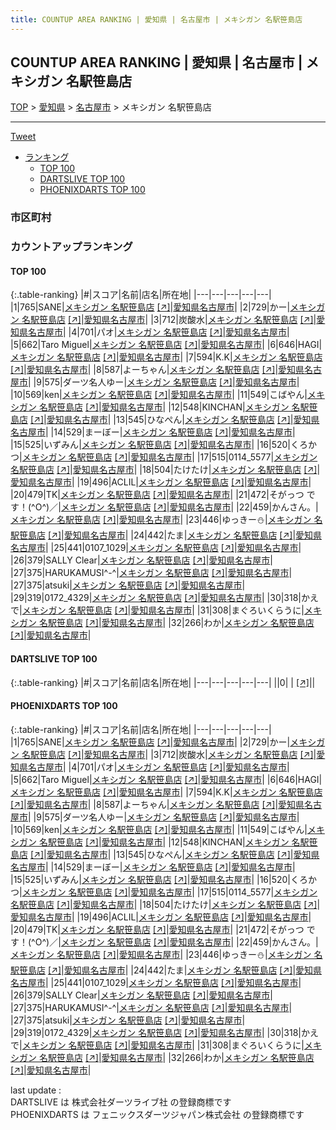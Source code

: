 ```yaml
---
title: COUNTUP AREA RANKING | 愛知県 | 名古屋市 | メキシガン 名駅笹島店
---
```

## COUNTUP AREA RANKING | 愛知県 | 名古屋市 | メキシガン 名駅笹島店

[TOP](/darts/rank/) > [愛知県](/darts/rank/愛知県/) > [名古屋市](/darts/rank/愛知県/名古屋市/) > メキシガン 名駅笹島店

___

<a href="https://twitter.com/share?ref_src=twsrc%5Etfw" data-text="COUNTUP AREA RANKING | 愛知県名古屋市メキシガン 名駅笹島店" class="twitter-share-button" data-hashtags="DARTSLIVE,PHOENIXDARTS,darts,ダーツ" data-show-count="false">Tweet</a>

* [ランキング](#カウントアップランキング)
    * [TOP 100](#top-100)
    * [DARTSLIVE TOP 100](#dartslive-top-100)
    * [PHOENIXDARTS TOP 100](#phoenixdarts-top-100)

### 市区町村

<ul>

</ul>

### カウントアップランキング

#### TOP 100



{:.table-ranking}
|#|スコア|名前|店名|所在地|
|---|---|---|---|---|
|1|765|<span class="rank-name-pd">SANE</span>|<a href="/darts/rank/shops/74439.html">メキシガン 名駅笹島店</a> <a href="https://vs.phoenixdarts.com/jp/shop/shopDetailInfo/s_74439?s_seq=74439">[↗]</a>|<a href="/darts/rank/愛知県/名古屋市">愛知県名古屋市</a>|
|2|729|<span class="rank-name-pd">かー</span>|<a href="/darts/rank/shops/74439.html">メキシガン 名駅笹島店</a> <a href="https://vs.phoenixdarts.com/jp/shop/shopDetailInfo/s_74439?s_seq=74439">[↗]</a>|<a href="/darts/rank/愛知県/名古屋市">愛知県名古屋市</a>|
|3|712|<span class="rank-name-pd">炭酸水</span>|<a href="/darts/rank/shops/74439.html">メキシガン 名駅笹島店</a> <a href="https://vs.phoenixdarts.com/jp/shop/shopDetailInfo/s_74439?s_seq=74439">[↗]</a>|<a href="/darts/rank/愛知県/名古屋市">愛知県名古屋市</a>|
|4|701|<span class="rank-name-pd">パオ</span>|<a href="/darts/rank/shops/74439.html">メキシガン 名駅笹島店</a> <a href="https://vs.phoenixdarts.com/jp/shop/shopDetailInfo/s_74439?s_seq=74439">[↗]</a>|<a href="/darts/rank/愛知県/名古屋市">愛知県名古屋市</a>|
|5|662|<span class="rank-name-pd">Taro Miguel</span>|<a href="/darts/rank/shops/74439.html">メキシガン 名駅笹島店</a> <a href="https://vs.phoenixdarts.com/jp/shop/shopDetailInfo/s_74439?s_seq=74439">[↗]</a>|<a href="/darts/rank/愛知県/名古屋市">愛知県名古屋市</a>|
|6|646|<span class="rank-name-pd">HAGI</span>|<a href="/darts/rank/shops/74439.html">メキシガン 名駅笹島店</a> <a href="https://vs.phoenixdarts.com/jp/shop/shopDetailInfo/s_74439?s_seq=74439">[↗]</a>|<a href="/darts/rank/愛知県/名古屋市">愛知県名古屋市</a>|
|7|594|<span class="rank-name-pd">K.K</span>|<a href="/darts/rank/shops/74439.html">メキシガン 名駅笹島店</a> <a href="https://vs.phoenixdarts.com/jp/shop/shopDetailInfo/s_74439?s_seq=74439">[↗]</a>|<a href="/darts/rank/愛知県/名古屋市">愛知県名古屋市</a>|
|8|587|<span class="rank-name-pd">よーちゃん</span>|<a href="/darts/rank/shops/74439.html">メキシガン 名駅笹島店</a> <a href="https://vs.phoenixdarts.com/jp/shop/shopDetailInfo/s_74439?s_seq=74439">[↗]</a>|<a href="/darts/rank/愛知県/名古屋市">愛知県名古屋市</a>|
|9|575|<span class="rank-name-pd">ダーツ名人ゆー</span>|<a href="/darts/rank/shops/74439.html">メキシガン 名駅笹島店</a> <a href="https://vs.phoenixdarts.com/jp/shop/shopDetailInfo/s_74439?s_seq=74439">[↗]</a>|<a href="/darts/rank/愛知県/名古屋市">愛知県名古屋市</a>|
|10|569|<span class="rank-name-pd">ken</span>|<a href="/darts/rank/shops/74439.html">メキシガン 名駅笹島店</a> <a href="https://vs.phoenixdarts.com/jp/shop/shopDetailInfo/s_74439?s_seq=74439">[↗]</a>|<a href="/darts/rank/愛知県/名古屋市">愛知県名古屋市</a>|
|11|549|<span class="rank-name-pd">こばやん</span>|<a href="/darts/rank/shops/74439.html">メキシガン 名駅笹島店</a> <a href="https://vs.phoenixdarts.com/jp/shop/shopDetailInfo/s_74439?s_seq=74439">[↗]</a>|<a href="/darts/rank/愛知県/名古屋市">愛知県名古屋市</a>|
|12|548|<span class="rank-name-pd">KINCHAN</span>|<a href="/darts/rank/shops/74439.html">メキシガン 名駅笹島店</a> <a href="https://vs.phoenixdarts.com/jp/shop/shopDetailInfo/s_74439?s_seq=74439">[↗]</a>|<a href="/darts/rank/愛知県/名古屋市">愛知県名古屋市</a>|
|13|545|<span class="rank-name-pd">ひなぺん</span>|<a href="/darts/rank/shops/74439.html">メキシガン 名駅笹島店</a> <a href="https://vs.phoenixdarts.com/jp/shop/shopDetailInfo/s_74439?s_seq=74439">[↗]</a>|<a href="/darts/rank/愛知県/名古屋市">愛知県名古屋市</a>|
|14|529|<span class="rank-name-pd">まーぼー</span>|<a href="/darts/rank/shops/74439.html">メキシガン 名駅笹島店</a> <a href="https://vs.phoenixdarts.com/jp/shop/shopDetailInfo/s_74439?s_seq=74439">[↗]</a>|<a href="/darts/rank/愛知県/名古屋市">愛知県名古屋市</a>|
|15|525|<span class="rank-name-pd">いずみん</span>|<a href="/darts/rank/shops/74439.html">メキシガン 名駅笹島店</a> <a href="https://vs.phoenixdarts.com/jp/shop/shopDetailInfo/s_74439?s_seq=74439">[↗]</a>|<a href="/darts/rank/愛知県/名古屋市">愛知県名古屋市</a>|
|16|520|<span class="rank-name-pd">くろかつ</span>|<a href="/darts/rank/shops/74439.html">メキシガン 名駅笹島店</a> <a href="https://vs.phoenixdarts.com/jp/shop/shopDetailInfo/s_74439?s_seq=74439">[↗]</a>|<a href="/darts/rank/愛知県/名古屋市">愛知県名古屋市</a>|
|17|515|<span class="rank-name-pd">0114_5577</span>|<a href="/darts/rank/shops/74439.html">メキシガン 名駅笹島店</a> <a href="https://vs.phoenixdarts.com/jp/shop/shopDetailInfo/s_74439?s_seq=74439">[↗]</a>|<a href="/darts/rank/愛知県/名古屋市">愛知県名古屋市</a>|
|18|504|<span class="rank-name-pd">たけたけ</span>|<a href="/darts/rank/shops/74439.html">メキシガン 名駅笹島店</a> <a href="https://vs.phoenixdarts.com/jp/shop/shopDetailInfo/s_74439?s_seq=74439">[↗]</a>|<a href="/darts/rank/愛知県/名古屋市">愛知県名古屋市</a>|
|19|496|<span class="rank-name-pd">ACLIL</span>|<a href="/darts/rank/shops/74439.html">メキシガン 名駅笹島店</a> <a href="https://vs.phoenixdarts.com/jp/shop/shopDetailInfo/s_74439?s_seq=74439">[↗]</a>|<a href="/darts/rank/愛知県/名古屋市">愛知県名古屋市</a>|
|20|479|<span class="rank-name-pd">TK</span>|<a href="/darts/rank/shops/74439.html">メキシガン 名駅笹島店</a> <a href="https://vs.phoenixdarts.com/jp/shop/shopDetailInfo/s_74439?s_seq=74439">[↗]</a>|<a href="/darts/rank/愛知県/名古屋市">愛知県名古屋市</a>|
|21|472|<span class="rank-name-pd">そがっつ です！(^O^)／</span>|<a href="/darts/rank/shops/74439.html">メキシガン 名駅笹島店</a> <a href="https://vs.phoenixdarts.com/jp/shop/shopDetailInfo/s_74439?s_seq=74439">[↗]</a>|<a href="/darts/rank/愛知県/名古屋市">愛知県名古屋市</a>|
|22|459|<span class="rank-name-pd">かんさん。</span>|<a href="/darts/rank/shops/74439.html">メキシガン 名駅笹島店</a> <a href="https://vs.phoenixdarts.com/jp/shop/shopDetailInfo/s_74439?s_seq=74439">[↗]</a>|<a href="/darts/rank/愛知県/名古屋市">愛知県名古屋市</a>|
|23|446|<span class="rank-name-pd">ゆっきー⛄</span>|<a href="/darts/rank/shops/74439.html">メキシガン 名駅笹島店</a> <a href="https://vs.phoenixdarts.com/jp/shop/shopDetailInfo/s_74439?s_seq=74439">[↗]</a>|<a href="/darts/rank/愛知県/名古屋市">愛知県名古屋市</a>|
|24|442|<span class="rank-name-pd">たま</span>|<a href="/darts/rank/shops/74439.html">メキシガン 名駅笹島店</a> <a href="https://vs.phoenixdarts.com/jp/shop/shopDetailInfo/s_74439?s_seq=74439">[↗]</a>|<a href="/darts/rank/愛知県/名古屋市">愛知県名古屋市</a>|
|25|441|<span class="rank-name-pd">0107_1029</span>|<a href="/darts/rank/shops/74439.html">メキシガン 名駅笹島店</a> <a href="https://vs.phoenixdarts.com/jp/shop/shopDetailInfo/s_74439?s_seq=74439">[↗]</a>|<a href="/darts/rank/愛知県/名古屋市">愛知県名古屋市</a>|
|26|379|<span class="rank-name-pd">SALLY Clear</span>|<a href="/darts/rank/shops/74439.html">メキシガン 名駅笹島店</a> <a href="https://vs.phoenixdarts.com/jp/shop/shopDetailInfo/s_74439?s_seq=74439">[↗]</a>|<a href="/darts/rank/愛知県/名古屋市">愛知県名古屋市</a>|
|27|375|<span class="rank-name-pd">HARUKAMUSI^-^</span>|<a href="/darts/rank/shops/74439.html">メキシガン 名駅笹島店</a> <a href="https://vs.phoenixdarts.com/jp/shop/shopDetailInfo/s_74439?s_seq=74439">[↗]</a>|<a href="/darts/rank/愛知県/名古屋市">愛知県名古屋市</a>|
|27|375|<span class="rank-name-pd">atsuki</span>|<a href="/darts/rank/shops/74439.html">メキシガン 名駅笹島店</a> <a href="https://vs.phoenixdarts.com/jp/shop/shopDetailInfo/s_74439?s_seq=74439">[↗]</a>|<a href="/darts/rank/愛知県/名古屋市">愛知県名古屋市</a>|
|29|319|<span class="rank-name-pd">0172_4329</span>|<a href="/darts/rank/shops/74439.html">メキシガン 名駅笹島店</a> <a href="https://vs.phoenixdarts.com/jp/shop/shopDetailInfo/s_74439?s_seq=74439">[↗]</a>|<a href="/darts/rank/愛知県/名古屋市">愛知県名古屋市</a>|
|30|318|<span class="rank-name-pd">かえで</span>|<a href="/darts/rank/shops/74439.html">メキシガン 名駅笹島店</a> <a href="https://vs.phoenixdarts.com/jp/shop/shopDetailInfo/s_74439?s_seq=74439">[↗]</a>|<a href="/darts/rank/愛知県/名古屋市">愛知県名古屋市</a>|
|31|308|<span class="rank-name-pd">まぐろいくらうに</span>|<a href="/darts/rank/shops/74439.html">メキシガン 名駅笹島店</a> <a href="https://vs.phoenixdarts.com/jp/shop/shopDetailInfo/s_74439?s_seq=74439">[↗]</a>|<a href="/darts/rank/愛知県/名古屋市">愛知県名古屋市</a>|
|32|266|<span class="rank-name-pd">わか</span>|<a href="/darts/rank/shops/74439.html">メキシガン 名駅笹島店</a> <a href="https://vs.phoenixdarts.com/jp/shop/shopDetailInfo/s_74439?s_seq=74439">[↗]</a>|<a href="/darts/rank/愛知県/名古屋市">愛知県名古屋市</a>|


#### DARTSLIVE TOP 100



{:.table-ranking}
|#|スコア|名前|店名|所在地|
|---|---|---|---|---|
||0|<span class="rank-name-dl"> </span>|<a href="/darts/rank/shops/.html"></a> <a href="">[↗]</a>|<a href="/darts/rank//"></a>|


#### PHOENIXDARTS TOP 100



{:.table-ranking}
|#|スコア|名前|店名|所在地|
|---|---|---|---|---|
|1|765|<span class="rank-name-pd">SANE</span>|<a href="/darts/rank/shops/74439.html">メキシガン 名駅笹島店</a> <a href="https://vs.phoenixdarts.com/jp/shop/shopDetailInfo/s_74439?s_seq=74439">[↗]</a>|<a href="/darts/rank/愛知県/名古屋市">愛知県名古屋市</a>|
|2|729|<span class="rank-name-pd">かー</span>|<a href="/darts/rank/shops/74439.html">メキシガン 名駅笹島店</a> <a href="https://vs.phoenixdarts.com/jp/shop/shopDetailInfo/s_74439?s_seq=74439">[↗]</a>|<a href="/darts/rank/愛知県/名古屋市">愛知県名古屋市</a>|
|3|712|<span class="rank-name-pd">炭酸水</span>|<a href="/darts/rank/shops/74439.html">メキシガン 名駅笹島店</a> <a href="https://vs.phoenixdarts.com/jp/shop/shopDetailInfo/s_74439?s_seq=74439">[↗]</a>|<a href="/darts/rank/愛知県/名古屋市">愛知県名古屋市</a>|
|4|701|<span class="rank-name-pd">パオ</span>|<a href="/darts/rank/shops/74439.html">メキシガン 名駅笹島店</a> <a href="https://vs.phoenixdarts.com/jp/shop/shopDetailInfo/s_74439?s_seq=74439">[↗]</a>|<a href="/darts/rank/愛知県/名古屋市">愛知県名古屋市</a>|
|5|662|<span class="rank-name-pd">Taro Miguel</span>|<a href="/darts/rank/shops/74439.html">メキシガン 名駅笹島店</a> <a href="https://vs.phoenixdarts.com/jp/shop/shopDetailInfo/s_74439?s_seq=74439">[↗]</a>|<a href="/darts/rank/愛知県/名古屋市">愛知県名古屋市</a>|
|6|646|<span class="rank-name-pd">HAGI</span>|<a href="/darts/rank/shops/74439.html">メキシガン 名駅笹島店</a> <a href="https://vs.phoenixdarts.com/jp/shop/shopDetailInfo/s_74439?s_seq=74439">[↗]</a>|<a href="/darts/rank/愛知県/名古屋市">愛知県名古屋市</a>|
|7|594|<span class="rank-name-pd">K.K</span>|<a href="/darts/rank/shops/74439.html">メキシガン 名駅笹島店</a> <a href="https://vs.phoenixdarts.com/jp/shop/shopDetailInfo/s_74439?s_seq=74439">[↗]</a>|<a href="/darts/rank/愛知県/名古屋市">愛知県名古屋市</a>|
|8|587|<span class="rank-name-pd">よーちゃん</span>|<a href="/darts/rank/shops/74439.html">メキシガン 名駅笹島店</a> <a href="https://vs.phoenixdarts.com/jp/shop/shopDetailInfo/s_74439?s_seq=74439">[↗]</a>|<a href="/darts/rank/愛知県/名古屋市">愛知県名古屋市</a>|
|9|575|<span class="rank-name-pd">ダーツ名人ゆー</span>|<a href="/darts/rank/shops/74439.html">メキシガン 名駅笹島店</a> <a href="https://vs.phoenixdarts.com/jp/shop/shopDetailInfo/s_74439?s_seq=74439">[↗]</a>|<a href="/darts/rank/愛知県/名古屋市">愛知県名古屋市</a>|
|10|569|<span class="rank-name-pd">ken</span>|<a href="/darts/rank/shops/74439.html">メキシガン 名駅笹島店</a> <a href="https://vs.phoenixdarts.com/jp/shop/shopDetailInfo/s_74439?s_seq=74439">[↗]</a>|<a href="/darts/rank/愛知県/名古屋市">愛知県名古屋市</a>|
|11|549|<span class="rank-name-pd">こばやん</span>|<a href="/darts/rank/shops/74439.html">メキシガン 名駅笹島店</a> <a href="https://vs.phoenixdarts.com/jp/shop/shopDetailInfo/s_74439?s_seq=74439">[↗]</a>|<a href="/darts/rank/愛知県/名古屋市">愛知県名古屋市</a>|
|12|548|<span class="rank-name-pd">KINCHAN</span>|<a href="/darts/rank/shops/74439.html">メキシガン 名駅笹島店</a> <a href="https://vs.phoenixdarts.com/jp/shop/shopDetailInfo/s_74439?s_seq=74439">[↗]</a>|<a href="/darts/rank/愛知県/名古屋市">愛知県名古屋市</a>|
|13|545|<span class="rank-name-pd">ひなぺん</span>|<a href="/darts/rank/shops/74439.html">メキシガン 名駅笹島店</a> <a href="https://vs.phoenixdarts.com/jp/shop/shopDetailInfo/s_74439?s_seq=74439">[↗]</a>|<a href="/darts/rank/愛知県/名古屋市">愛知県名古屋市</a>|
|14|529|<span class="rank-name-pd">まーぼー</span>|<a href="/darts/rank/shops/74439.html">メキシガン 名駅笹島店</a> <a href="https://vs.phoenixdarts.com/jp/shop/shopDetailInfo/s_74439?s_seq=74439">[↗]</a>|<a href="/darts/rank/愛知県/名古屋市">愛知県名古屋市</a>|
|15|525|<span class="rank-name-pd">いずみん</span>|<a href="/darts/rank/shops/74439.html">メキシガン 名駅笹島店</a> <a href="https://vs.phoenixdarts.com/jp/shop/shopDetailInfo/s_74439?s_seq=74439">[↗]</a>|<a href="/darts/rank/愛知県/名古屋市">愛知県名古屋市</a>|
|16|520|<span class="rank-name-pd">くろかつ</span>|<a href="/darts/rank/shops/74439.html">メキシガン 名駅笹島店</a> <a href="https://vs.phoenixdarts.com/jp/shop/shopDetailInfo/s_74439?s_seq=74439">[↗]</a>|<a href="/darts/rank/愛知県/名古屋市">愛知県名古屋市</a>|
|17|515|<span class="rank-name-pd">0114_5577</span>|<a href="/darts/rank/shops/74439.html">メキシガン 名駅笹島店</a> <a href="https://vs.phoenixdarts.com/jp/shop/shopDetailInfo/s_74439?s_seq=74439">[↗]</a>|<a href="/darts/rank/愛知県/名古屋市">愛知県名古屋市</a>|
|18|504|<span class="rank-name-pd">たけたけ</span>|<a href="/darts/rank/shops/74439.html">メキシガン 名駅笹島店</a> <a href="https://vs.phoenixdarts.com/jp/shop/shopDetailInfo/s_74439?s_seq=74439">[↗]</a>|<a href="/darts/rank/愛知県/名古屋市">愛知県名古屋市</a>|
|19|496|<span class="rank-name-pd">ACLIL</span>|<a href="/darts/rank/shops/74439.html">メキシガン 名駅笹島店</a> <a href="https://vs.phoenixdarts.com/jp/shop/shopDetailInfo/s_74439?s_seq=74439">[↗]</a>|<a href="/darts/rank/愛知県/名古屋市">愛知県名古屋市</a>|
|20|479|<span class="rank-name-pd">TK</span>|<a href="/darts/rank/shops/74439.html">メキシガン 名駅笹島店</a> <a href="https://vs.phoenixdarts.com/jp/shop/shopDetailInfo/s_74439?s_seq=74439">[↗]</a>|<a href="/darts/rank/愛知県/名古屋市">愛知県名古屋市</a>|
|21|472|<span class="rank-name-pd">そがっつ です！(^O^)／</span>|<a href="/darts/rank/shops/74439.html">メキシガン 名駅笹島店</a> <a href="https://vs.phoenixdarts.com/jp/shop/shopDetailInfo/s_74439?s_seq=74439">[↗]</a>|<a href="/darts/rank/愛知県/名古屋市">愛知県名古屋市</a>|
|22|459|<span class="rank-name-pd">かんさん。</span>|<a href="/darts/rank/shops/74439.html">メキシガン 名駅笹島店</a> <a href="https://vs.phoenixdarts.com/jp/shop/shopDetailInfo/s_74439?s_seq=74439">[↗]</a>|<a href="/darts/rank/愛知県/名古屋市">愛知県名古屋市</a>|
|23|446|<span class="rank-name-pd">ゆっきー⛄</span>|<a href="/darts/rank/shops/74439.html">メキシガン 名駅笹島店</a> <a href="https://vs.phoenixdarts.com/jp/shop/shopDetailInfo/s_74439?s_seq=74439">[↗]</a>|<a href="/darts/rank/愛知県/名古屋市">愛知県名古屋市</a>|
|24|442|<span class="rank-name-pd">たま</span>|<a href="/darts/rank/shops/74439.html">メキシガン 名駅笹島店</a> <a href="https://vs.phoenixdarts.com/jp/shop/shopDetailInfo/s_74439?s_seq=74439">[↗]</a>|<a href="/darts/rank/愛知県/名古屋市">愛知県名古屋市</a>|
|25|441|<span class="rank-name-pd">0107_1029</span>|<a href="/darts/rank/shops/74439.html">メキシガン 名駅笹島店</a> <a href="https://vs.phoenixdarts.com/jp/shop/shopDetailInfo/s_74439?s_seq=74439">[↗]</a>|<a href="/darts/rank/愛知県/名古屋市">愛知県名古屋市</a>|
|26|379|<span class="rank-name-pd">SALLY Clear</span>|<a href="/darts/rank/shops/74439.html">メキシガン 名駅笹島店</a> <a href="https://vs.phoenixdarts.com/jp/shop/shopDetailInfo/s_74439?s_seq=74439">[↗]</a>|<a href="/darts/rank/愛知県/名古屋市">愛知県名古屋市</a>|
|27|375|<span class="rank-name-pd">HARUKAMUSI^-^</span>|<a href="/darts/rank/shops/74439.html">メキシガン 名駅笹島店</a> <a href="https://vs.phoenixdarts.com/jp/shop/shopDetailInfo/s_74439?s_seq=74439">[↗]</a>|<a href="/darts/rank/愛知県/名古屋市">愛知県名古屋市</a>|
|27|375|<span class="rank-name-pd">atsuki</span>|<a href="/darts/rank/shops/74439.html">メキシガン 名駅笹島店</a> <a href="https://vs.phoenixdarts.com/jp/shop/shopDetailInfo/s_74439?s_seq=74439">[↗]</a>|<a href="/darts/rank/愛知県/名古屋市">愛知県名古屋市</a>|
|29|319|<span class="rank-name-pd">0172_4329</span>|<a href="/darts/rank/shops/74439.html">メキシガン 名駅笹島店</a> <a href="https://vs.phoenixdarts.com/jp/shop/shopDetailInfo/s_74439?s_seq=74439">[↗]</a>|<a href="/darts/rank/愛知県/名古屋市">愛知県名古屋市</a>|
|30|318|<span class="rank-name-pd">かえで</span>|<a href="/darts/rank/shops/74439.html">メキシガン 名駅笹島店</a> <a href="https://vs.phoenixdarts.com/jp/shop/shopDetailInfo/s_74439?s_seq=74439">[↗]</a>|<a href="/darts/rank/愛知県/名古屋市">愛知県名古屋市</a>|
|31|308|<span class="rank-name-pd">まぐろいくらうに</span>|<a href="/darts/rank/shops/74439.html">メキシガン 名駅笹島店</a> <a href="https://vs.phoenixdarts.com/jp/shop/shopDetailInfo/s_74439?s_seq=74439">[↗]</a>|<a href="/darts/rank/愛知県/名古屋市">愛知県名古屋市</a>|
|32|266|<span class="rank-name-pd">わか</span>|<a href="/darts/rank/shops/74439.html">メキシガン 名駅笹島店</a> <a href="https://vs.phoenixdarts.com/jp/shop/shopDetailInfo/s_74439?s_seq=74439">[↗]</a>|<a href="/darts/rank/愛知県/名古屋市">愛知県名古屋市</a>|


<div class="footer border-top border-gray-light mt-5 pt-3 text-right text-gray">
    last update : <span style="font-weight: italic" id="foot_last_modified"></span><br />
    DARTSLIVE は 株式会社ダーツライブ社 の登録商標です<br />
    PHOENIXDARTS は フェニックスダーツジャパン株式会社 の登録商標です<br />
</div>

<script src="https://cdnjs.cloudflare.com/ajax/libs/jquery.tablesorter/2.31.3/js/jquery.tablesorter.min.js" integrity="sha512-qzgd5cYSZcosqpzpn7zF2ZId8f/8CHmFKZ8j7mU4OUXTNRd5g+ZHBPsgKEwoqxCtdQvExE5LprwwPAgoicguNg==" crossorigin="anonymous" referrerpolicy="no-referrer"></script>
<link rel="stylesheet" href="https://cdnjs.cloudflare.com/ajax/libs/jquery.tablesorter/2.31.3/css/theme.default.min.css" integrity="sha512-wghhOJkjQX0Lh3NSWvNKeZ0ZpNn+SPVXX1Qyc9OCaogADktxrBiBdKGDoqVUOyhStvMBmJQ8ZdMHiR3wuEq8+w==" crossorigin="anonymous" referrerpolicy="no-referrer" />
<script>
$(function() {
    $(".table-ranking").tablesorter({sortList:[[0, 0]]});
    $("#foot_last_modified").text(formatDate(new Date(document.lastModified), 'yyyy-MM-dd HH:mm:ss'));
});
</script>

<script async src="https://platform.twitter.com/widgets.js" charset="utf-8"></script>
